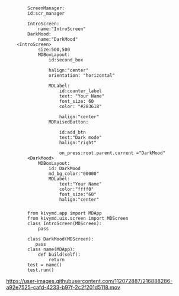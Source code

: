 ### 
            ScreenManager:
            id:scr_manager

            IntroScreen:
                name:"IntroScreen"
            DarkMood:
                name:"DarkMood"
        <IntroScreen>
                size:500,500
                MDBoxLayout:
                    id:second_box

                    halign:"center"
                    orientation: "horizontal"

                    MDLabel:
                        id:counter_label
                        text: "Your Name"
                        font_size: 60
                        color: "#283618"

                        halign:"center"
                    MDRaisedButton:

                        id:add_btn
                        text:"Dark mode"
                        halign:"right"

                        on_press:root.parent.current ="DarkMood"
            <DarkMood>
                MDBoxLayout:
                    id: DarkMood
                    md_bg_color:"00000"
                    MDLabel:
                        text:"Your Name"
                        color:"ffff0"
                        font_size:"60"
                        halign:"center"
### 
            from kivymd.app import MDApp
            from kivymd.uix.screen import MDScreen
            class IntroScreen(MDScreen):
                pass

            class DarkMood(MDScreen):
               pass
            class name(MDApp):
                def build(self):
                    return
            test = name()
            test.run()






https://user-images.githubusercontent.com/112072887/216888286-a92e7525-cafd-4233-b97f-2c2f201d5118.mov



